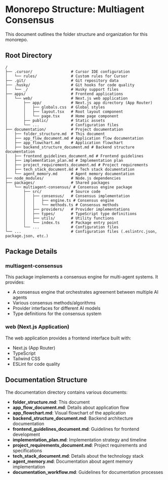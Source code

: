 # Monorepo Structure: Multiagent Consensus

This document outlines the folder structure and organization for this monorepo.

## Root Directory

```
/
├── .cursor/                 # Cursor IDE configuration
│   └── rules/               # Custom rules for Cursor
├── .git/                    # Git repository data
├── .husky/                  # Git hooks for code quality
│   └── _/                   # Husky support files
├── apps/                    # Frontend applications
│   └── web/                 # Next.js web application
│       ├── app/             # Next.js app directory (App Router)
│       │   ├── globals.css  # Global styles
│       │   ├── layout.tsx   # Root layout component
│       │   └── page.tsx     # Home page component
│       ├── public/          # Static assets
│       └── ...              # Configuration files
├── documentation/           # Project documentation
│   ├── folder_structure.md  # This document
│   ├── app_flow_document.md # Application flow documentation
│   ├── app_flowchart.md     # Application flowchart
│   ├── backend_structure_document.md # Backend structure documentation
│   ├── frontend_guidelines_document.md # Frontend guidelines
│   ├── implementation_plan.md # Implementation plan
│   ├── project_requirements_document.md # Project requirements
│   ├── tech_stack_document.md # Tech stack documentation
│   └── agent_memory.md      # Agent memory documentation
├── node_modules/            # Node.js dependencies
├── packages/                # Shared packages
│   └── multiagent-consensus/ # Consensus engine package
│       ├── src/             # Source code
│       │   ├── consensus/   # Consensus implementation
│       │   │   ├── engine.ts # Consensus engine
│       │   │   └── methods.ts # Consensus methods
│       │   ├── providers/   # Provider implementations
│       │   ├── types/       # TypeScript type definitions
│       │   ├── utils/       # Utility functions
│       │   └── index.ts     # Package entry point
│       └── ...              # Configuration files
└── ...                      # Configuration files (.eslintrc.json, package.json, etc.)
```

## Package Details

### multiagent-consensus

This package implements a consensus engine for multi-agent systems. It provides:

- A consensus engine that orchestrates agreement between multiple AI agents
- Various consensus methods/algorithms
- Provider interfaces for different AI models
- Type definitions for the consensus system

### web (Next.js Application)

The web application provides a frontend interface built with:

- Next.js (App Router)
- TypeScript
- Tailwind CSS
- ESLint for code quality

## Documentation Structure

The documentation directory contains various documents:

- **folder_structure.md**: This document
- **app_flow_document.md**: Details about application flow
- **app_flowchart.md**: Visual flowchart of the application
- **backend_structure_document.md**: Backend architecture documentation
- **frontend_guidelines_document.md**: Guidelines for frontend development
- **implementation_plan.md**: Implementation strategy and timeline
- **project_requirements_document.md**: Project requirements and specifications
- **tech_stack_document.md**: Details about the technology stack
- **agent_memory.md**: Documentation about agent memory implementation
- **documentation_workflow.md**: Guidelines for documentation processes
